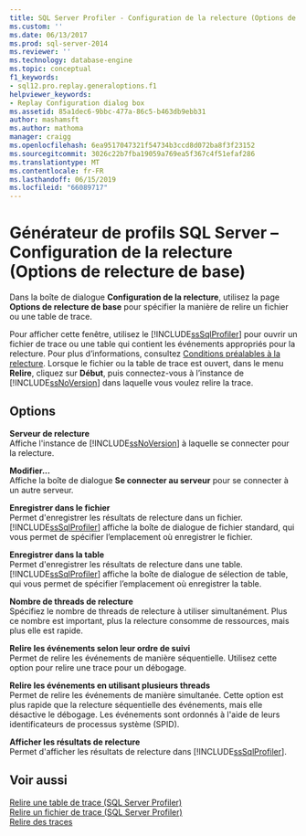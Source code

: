 ```yaml
---
title: SQL Server Profiler - Configuration de la relecture (Options de relecture de base) | Microsoft Docs
ms.custom: ''
ms.date: 06/13/2017
ms.prod: sql-server-2014
ms.reviewer: ''
ms.technology: database-engine
ms.topic: conceptual
f1_keywords:
- sql12.pro.replay.generaloptions.f1
helpviewer_keywords:
- Replay Configuration dialog box
ms.assetid: 85a1dec6-9bbc-477a-86c5-b463db9ebb31
author: mashamsft
ms.author: mathoma
manager: craigg
ms.openlocfilehash: 6ea9517047321f54734b3ccd8d072ba8f3f23152
ms.sourcegitcommit: 3026c22b7fba19059a769ea5f367c4f51efaf286
ms.translationtype: MT
ms.contentlocale: fr-FR
ms.lasthandoff: 06/15/2019
ms.locfileid: "66089717"
---
```

# <a name="sql-server-profiler---replay-configuration-basic-replay-options"></a>Générateur de profils SQL Server – Configuration de la relecture (Options de relecture de base)
  Dans la boîte de dialogue **Configuration de la relecture**, utilisez la page **Options de relecture de base** pour spécifier la manière de relire un fichier ou une table de trace.  
  
 Pour afficher cette fenêtre, utilisez le [!INCLUDE[ssSqlProfiler](../includes/sssqlprofiler-md.md)] pour ouvrir un fichier de trace ou une table qui contient les événements appropriés pour la relecture. Pour plus d’informations, consultez [Conditions préalables à la relecture](../tools/sql-server-profiler/replay-requirements.md). Lorsque le fichier ou la table de trace est ouvert, dans le menu **Relire**, cliquez sur **Début**, puis connectez-vous à l’instance de [!INCLUDE[ssNoVersion](../includes/ssnoversion-md.md)] dans laquelle vous voulez relire la trace.  
  
## <a name="options"></a>Options  
 **Serveur de relecture**  
 Affiche l'instance de [!INCLUDE[ssNoVersion](../includes/ssnoversion-md.md)] à laquelle se connecter pour la relecture.  
  
 **Modifier...**  
 Affiche la boîte de dialogue **Se connecter au serveur** pour se connecter à un autre serveur.  
  
 **Enregistrer dans le fichier**  
 Permet d'enregistrer les résultats de relecture dans un fichier. [!INCLUDE[ssSqlProfiler](../includes/sssqlprofiler-md.md)] affiche la boîte de dialogue de fichier standard, qui vous permet de spécifier l’emplacement où enregistrer le fichier.  
  
 **Enregistrer dans la table**  
 Permet d'enregistrer les résultats de relecture dans une table. [!INCLUDE[ssSqlProfiler](../includes/sssqlprofiler-md.md)] affiche la boîte de dialogue de sélection de table, qui vous permet de spécifier l’emplacement où enregistrer la table.  
  
 **Nombre de threads de relecture**  
 Spécifiez le nombre de threads de relecture à utiliser simultanément. Plus ce nombre est important, plus la relecture consomme de ressources, mais plus elle est rapide.  
  
 **Relire les événements selon leur ordre de suivi**  
 Permet de relire les événements de manière séquentielle. Utilisez cette option pour relire une trace pour un débogage.  
  
 **Relire les événements en utilisant plusieurs threads**  
 Permet de relire les événements de manière simultanée. Cette option est plus rapide que la relecture séquentielle des événements, mais elle désactive le débogage. Les événements sont ordonnés à l'aide de leurs identificateurs de processus système (SPID).  
  
 **Afficher les résultats de relecture**  
 Permet d'afficher les résultats de relecture dans [!INCLUDE[ssSqlProfiler](../includes/sssqlprofiler-md.md)].  
  
## <a name="see-also"></a>Voir aussi  
 [Relire une table de trace &#40;SQL Server Profiler&#41;](../tools/sql-server-profiler/replay-a-trace-table-sql-server-profiler.md)   
 [Relire un fichier de trace &#40;SQL Server Profiler&#41;](../tools/sql-server-profiler/replay-a-trace-file-sql-server-profiler.md)   
 [Relire des traces](../tools/sql-server-profiler/replay-traces.md)  
  
  
